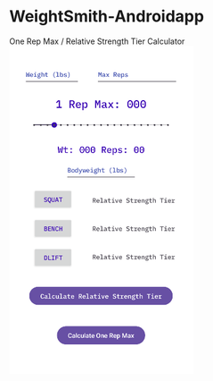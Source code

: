 # WeightSmith-Androidapp
One Rep Max / Relative Strength Tier Calculator
![](images/weightSmith.png)

